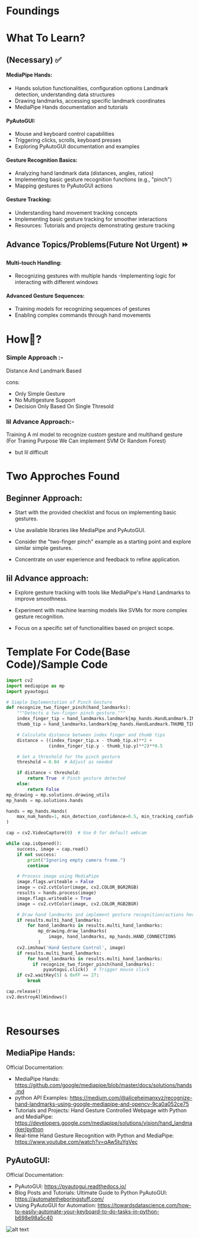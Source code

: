 # Foundings



# What To Learn?


## (Necessary) ✅
#### MediaPipe Hands:

- Hands solution functionalities, configuration options
Landmark detection, understanding data structures
- Drawing landmarks, accessing specific landmark coordinates
- MediaPipe Hands documentation and tutorials
#### PyAutoGUI:

- Mouse and keyboard control capabilities
- Triggering clicks, scrolls, keyboard presses
- Exploring PyAutoGUI documentation and examples
#### Gesture Recognition Basics:

- Analyzing hand landmark data (distances, angles, ratios)
- Implementing basic gesture recognition functions (e.g., "pinch")
- Mapping gestures to PyAutoGUI actions

#### Gesture Tracking:

- Understanding hand movement tracking concepts
- Implementing basic gesture tracking for smoother interactions
- Resources: Tutorials and projects demonstrating gesture tracking


## Advance Topics/Problems(Future Not Urgent) ⏩
#### Multi-touch Handling:

- Recognizing gestures with multiple hands
-Implementing logic for interacting with different windows
#### Advanced Gesture Sequences:

- Training models for recognizing sequences of gestures
- Enabling complex commands through hand movements

# How🔰?

### Simple Approach :-

Distance And Landmark Based

cons:
- Only Simple Gesture
- No Multigesture Support
- Decision Only Based On Single Thresold 

### lil Advance Approach:-
Training A ml model to recognize custom gesture and multihand gesture
(For Traning Purpose We Can implement SVM Or Random Forest)
- but lil difficult


# Two Approches Found



## Beginner Approach:

- Start with the provided checklist and focus on implementing basic gestures.

- Use  available libraries like MediaPipe and PyAutoGUI.

- Consider the "two-finger pinch" example as a starting point and explore similar simple gestures.

- Concentrate on user experience and feedback to refine  application.


## lil Advance approach:

- Explore gesture tracking with tools like MediaPipe's Hand Landmarks to improve smoothness.

- Experiment with machine learning models like SVMs for more complex gesture recognition.

- Focus on a specific set of functionalities based on  project scope.


# Template For Code(Base Code)/Sample Code
```python
import cv2
import mediapipe as mp
import pyautogui

# Simple Implementation of Pinch Gesture
def recognize_two_finger_pinch(hand_landmarks):
    """Detects a two-finger pinch gesture."""
    index_finger_tip = hand_landmarks.landmark[mp_hands.HandLandmark.INDEX_FINGER_TIP]
    thumb_tip = hand_landmarks.landmark[mp_hands.HandLandmark.THUMB_TIP]

    # Calculate distance between index finger and thumb tips
    distance = ((index_finger_tip.x - thumb_tip.x)**2 +
                (index_finger_tip.y - thumb_tip.y)**2)**0.5

    # Set a threshold for the pinch gesture
    threshold = 0.04  # Adjust as needed

    if distance < threshold:
        return True  # Pinch gesture detected
    else:
        return False
mp_drawing = mp.solutions.drawing_utils
mp_hands = mp.solutions.hands

hands = mp_hands.Hands(
    max_num_hands=1, min_detection_confidence=0.5, min_tracking_confidence=0.5
)

cap = cv2.VideoCapture(0)  # Use 0 for default webcam

while cap.isOpened():
    success, image = cap.read()
    if not success:
        print("Ignoring empty camera frame.")
        continue

    # Process image using MediaPipe
    image.flags.writeable = False
    image = cv2.cvtColor(image, cv2.COLOR_BGR2RGB)
    results = hands.process(image)
    image.flags.writeable = True
    image = cv2.cvtColor(image, cv2.COLOR_RGB2BGR)

    # Draw hand landmarks and implement gesture recognition/actions here
    if results.multi_hand_landmarks:
        for hand_landmarks in results.multi_hand_landmarks:
            mp_drawing.draw_landmarks(
                image, hand_landmarks, mp_hands.HAND_CONNECTIONS
            )
    cv2.imshow('Hand Gesture Control', image)
    if results.multi_hand_landmarks:
        for hand_landmarks in results.multi_hand_landmarks:
          if recognize_two_finger_pinch(hand_landmarks):
              pyautogui.click()  # Trigger mouse click
    if cv2.waitKey(5) & 0xFF == 27:
        break

cap.release()
cv2.destroyAllWindows()




```


# Resourses
## MediaPipe Hands:

Official Documentation:
- MediaPipe Hands: https://github.com/google/mediapipe/blob/master/docs/solutions/hands.md
- python API Examples: https://medium.com/@aliceheimanxyz/recognize-hand-landmarks-using-google-mediapipe-and-opencv-9ca0a052ce75
- Tutorials and Projects:
Hand Gesture Controlled Webpage with Python and MediaPipe: https://developers.google.com/mediapipe/solutions/vision/hand_landmarker/python
- Real-time Hand Gesture Recognition with Python and MediaPipe: https://www.youtube.com/watch?v=qAw5tuYgVec


## PyAutoGUI:

Official Documentation:
- PyAutoGUI: https://pyautogui.readthedocs.io/
- Blog Posts and Tutorials:
Ultimate Guide to Python PyAutoGUI: https://automatetheboringstuff.com/
- Using PyAutoGUI for Automation: https://towardsdatascience.com/how-to-easily-automate-your-keyboard-to-do-tasks-in-python-b698e98a5c40


![alt text](https://github.com/RohitFarkade/Project/blob/main/image.jpg?raw=true)